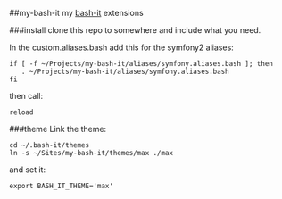 ##my-bash-it
my [bash-it](https://github.com/revans/bash-it) extensions

###install
clone this repo to somewhere and include what you need.

In the custom.aliases.bash add this for the symfony2 aliases:

    if [ -f ~/Projects/my-bash-it/aliases/symfony.aliases.bash ]; then
       . ~/Projects/my-bash-it/aliases/symfony.aliases.bash
    fi

then call:

    reload

###theme
Link the theme:
    
    cd ~/.bash-it/themes
    ln -s ~/Sites/my-bash-it/themes/max ./max

and set it:

    export BASH_IT_THEME='max'


